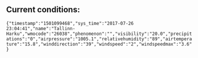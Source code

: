 ## Current conditions: 
 ``` {"timestamp":"1501099468","sys_time":"2017-07-26 23:04:41","name":"Tallinn-Harku","wmocode":"26038","phenomenon":"","visibility":"20.0","precipitations":"0","airpressure":"1005.1","relativehumidity":"89","airtemperature":"15.8","winddirection":"39","windspeed":"2","windspeedmax":"3.6"} ```
